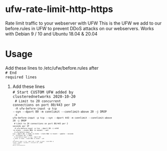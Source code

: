 # ufw-rate-limit-http-https
Rate limit traffic to your webserver with UFW
This is the UFW we add to our before.rules in UFW to prevent DDoS attacks on our webservers.
Works with Debian 9 / 10 and Ubuntu 18.04 & 20.04
# Usage
Add these lines to /etc/ufw/before.rules after<br>
<code># End required lines</code>
1. Add these lines<br>
<code># Start CUSTOM UFW added by clusterednetworks 2020-10-20<br>
<code># Limit to 20 concurrent connections on port 80/443 per IP<br>
<code>-A ufw-before-input -p tcp --syn --dport 80 -m connlimit --connlimit-above 20 -j DROP<br>
<code>-A ufw-before-input -p tcp --syn --dport 443 -m connlimit --connlimit-above 20 -j DROP<br>
<code># Limit to 20 connections on port 80/443 per 2 seconds per IP<br>
<code>-A ufw-before-input -p tcp --dport 80 -i eth0 -m state --state NEW -m recent --set<br>
<code>-A ufw-before-input -p tcp --dport 80 -i eth0 -m state --state NEW -m recent --update --seconds 2 --hitcount 20 -j DROP<br>
<code>-A ufw-before-input -p tcp --dport 443 -i eth0 -m state --state NEW -m recent --set<br>
<code>-A ufw-before-input -p tcp --dport 443 -i eth0 -m state --state NEW -m recent --update --seconds 2 --hitcount 20 -j DROP<br>
<code># End Custom UFW by clusterednetworks</code>


